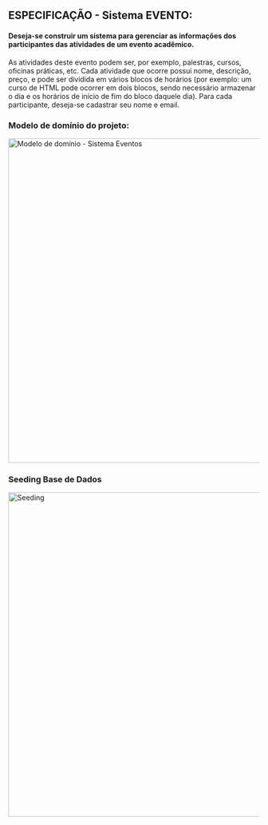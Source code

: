 ## ESPECIFICAÇÃO - Sistema EVENTO:

#### <p>Deseja-se construir um sistema para gerenciar as informações dos participantes das atividades de um evento acadêmico.</p>

As atividades deste evento podem ser, por exemplo, palestras, cursos, oficinas
práticas, etc. Cada atividade que ocorre possui nome, descrição, preço, e pode ser dividida em vários
blocos de horários (por exemplo: um curso de HTML pode ocorrer em dois blocos, sendo necessário
armazenar o dia e os horários de início de fim do bloco daquele dia). Para cada participante, deseja-se
cadastrar seu nome e email.

### Modelo de domínio do projeto: 
<img width="650" alt="Modelo de domínio - Sistema Eventos" src="https://github.com/MaiconSB/DesafioORM/assets/118266551/587caa2c-d3ad-4809-b6e2-2f141e03fbfb">

### Seeding Base de Dados

<img width="650" alt="Seeding" src="https://github.com/MaiconSB/DesafioORM/assets/118266551/d5623b95-5dd1-4550-80fb-73cb5cdf560b">



